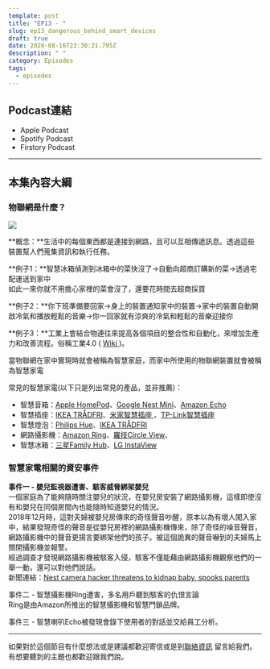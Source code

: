 ```yaml
---
template: post
title: "EP13 - "
slug: ep13_dangerous_behind_smart_devices
draft: true
date: 2020-08-16T23:30:21.795Z
description: " "
category: Episodes
tags:
  - episodes
---
```

## Podcast連結

* Apple Podcast
* Spotify Podcast
* Firstory Podcast

- - -

## 本集內容大綱

### 物聯網是什麼？

![](/media/iot.png)

**概念：**生活中的每個東西都是連接到網路，且可以互相傳遞訊息。透過這些裝置幫人們蒐集資訊和執行任務。

**例子1：**智慧冰箱偵測到冰箱中的菜快沒了→自動向超商訂購新的菜→透過宅配運送到家中\
如此一來你就不用擔心家裡的菜會沒了，還要花時間去超商採買

**例子2：**你下班準備要回家→身上的裝置通知家中的裝置→家中的裝置自動開啟冷氣和播放輕鬆的音樂→你一回家就有涼爽的冷氣和輕鬆的音樂迎接你

**例子3：**工業上會結合物連往來提高各個項目的整合性和自動化，來增加生產力和改善流程。俗稱工業4.0 ( [Wiki ](https://zh.wikipedia.org/wiki/%E5%B7%A5%E6%A5%AD4.0))。

當物聯網在家中實現時就會被稱為智慧家庭，而家中所使用的物聯網裝置就會被稱為智慧家電

常見的智慧家電(以下只是列出常見的產品，並非推薦)：

* 智慧音箱：[Apple HomePod](https://www.apple.com/tw/homepod/)、[Google Nest Mini](https://store.google.com/tw/product/google_nest_mini?hl=zh-TW)、[Amazon Echo](https://www.amazon.com/Echo-Dot/dp/B07FZ8S74R)
* 智慧插座：[IKEA TRÅDFRI](https://www.ikea.com/us/en/p/tradfri-wireless-control-outlet-30356169/)、[米家智慧插座 ](https://buy.mi.com/tw/item/3181200022)、[TP-Link智慧插座](https://www.tp-link.com/tw/home-networking/smart-plug/hs105/)
* 智慧燈泡：[Philips Hue](https://www.philips-hue.com/zh-tw/p/hue-white-and-color-ambiance-1-pack-e27/8718699722289)、[IKEA TRÅDFRI](https://www.ikea.com/us/en/p/tradfri-led-bulb-e26-806-lumen-wireless-dimmable-warm-white-warm-white-globe-opal-90457170/)
* 網路攝影機：[Amazon Ring](https://www.amazon.com/Ring-Spotlight-Battery-Security-Two-Way/dp/B0758L64L9)、[羅技Circle View](https://www.logitech.com/zh-tw/product/circle-view-security-camera.961-000494.html)、
* 智慧冰箱：[三星Family Hub](https://news.samsung.com/tw/%E4%B8%89%E6%98%9Ffamily-hub%E5%86%B0%E7%AE%B1%E6%96%BC2020-ces%E7%99%BB%E5%A0%B4)、[LG InstaView](https://www.lg.com/tw/refrigerators/lg-GR-QPL88BS)

### 智慧家電相關的資安事件

**事件一 - 嬰兒監視器遭害、駭客威脅綁架嬰兒**\
一個家庭為了能夠隨時關注嬰兒的狀況，在嬰兒房安裝了網路攝影機，這樣即使沒有和嬰兒在同個房間內也能隨時知道嬰兒的情況。\
2018年12月時，這對夫婦被嬰兒房傳來的奇怪聲音吵醒，原本以為有壞人闖入家中，結果發現奇怪的聲音是從嬰兒房裡的網路攝影機傳來，除了奇怪的噪音聲音，網路攝影機中的聲音更揚言要綁架他們的孩子。被這個詭異的聲音嚇到的夫婦馬上關閉攝影機並報警。\
經過調查才發現網路攝影機被駭客入侵，駭客不僅能藉由網路攝影機觀察他們的一舉一動，還可以對他們說話。\
新聞連結：[Nest camera hacker threatens to kidnap baby, spooks parents](https://www.nbcnews.com/news/us-news/nest-camera-hacker-threatens-kidnap-baby-spooks-parents-n949251)

事件二 - 智慧攝影機Ring遭害，多名用戶聽到駭客的仇恨言論\
Ring是由Amazon所推出的智慧攝影機和智慧門鎖品牌。

事件三 - 智慧喇叭Echo被發現會錄下使用者的對話並交給員工分析。

- - -

如果對於這個節目有什麼想法或是建議都歡迎寄信或是到[聯絡資訊](/pages/contacts) 留言給我們。 有想要聽到的主題也都歡迎跟我們說。